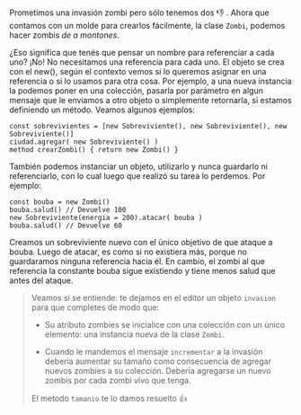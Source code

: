 Prometimos una invasión zombi pero sólo tenemos dos :-1: . Ahora que contamos con un molde para crearlos fácilmente, la clase `Zombi`, podemos hacer zombis _de a montones_.

¿Eso significa que tenés que pensar un nombre para referenciar a cada uno? ¡No! No necesitamos una referencia para cada uno. El objeto se crea con el new(), según el contexto  vemos si lo queremos asignar en una referencia o si lo usamos para otra cosa. Por ejemplo, a una nueva instancia la podemos poner en una colección, pasarla por parámetro en algun mensaje que le enviamos a otro objeto o simplemente retornarla, si estamos definiendo un método. 
Veamos algunos ejemplos:

```wollok
const sobrevivientes = [new Sobreviviente(), new Sobreviviente(), new Sobreviviente()]
ciudad.agregar( new Sobreviviente() )
method crearZombi() { return new Zombi() }
```

También podemos instanciar un objeto, utilizarlo y nunca guardarlo ni referenciarlo, con lo cual luego que realizó su tarea lo perdemos. 
Por ejemplo: 

```wollok
const bouba = new Zombi()
bouba.salud() // Devuelve 100
new Sobreviviente(energia = 200).atacar( bouba )
bouba.salud() // Devuelve 60

```
Creamos un sobreviviente nuevo con el único objetivo de que ataque a bouba. Luego de atacar, es como si no existiera más, porque no guardaramos ninguna referencia hacia él. En cambio, el zombi al que referencia la constante bouba sigue existiendo y tiene menos salud que antes del ataque. 

> Veamos si se entiende: te dejamos en el editor un objeto `invasion` para que completes de modo que:
>
> - Su atributo zombies se inicialice con una colección con un único elemento: una instancia nueva de la clase `Zombi`.
>
> - Cuando le mandemos el mensaje `incrementar` a la invasión debería aumentar su tamaño como consecuencia de agregar nuevos zombies a su colección. Debería agregarse un nuevo zombis por cada zombi vivo que tenga.
>
> El metodo `tamanio` te lo damos resuelto :thumbsup: